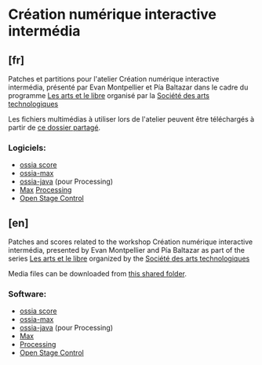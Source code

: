 # Création numérique interactive intermédia

## [fr]

Patches et partitions pour l'atelier Création numérique interactive intermédia, présenté par Evan Montpellier et Pía Baltazar dans le cadre du programme [Les arts et le libre](https://sat.qc.ca/fr/formations/les-arts-et-le-libre) organisé par la [Société des arts technologiques](https://sat.qc.ca/)

Les fichiers multimédias à utiliser lors de l'atelier peuvent être téléchargés à partir de [ce dossier partagé](https://drive.google.com/drive/u/0/folders/1kFoqUTAzDQSw3_g7n7aWVWh4Nc6XON0O).

### Logiciels:
- [ossia score](https://ossia.io/score/about.html)
- [ossia-max](https://github.com/ossia/libossia/releases)
- [ossia-java](https://github.com/ossia/libossia/releases/tag/latest-ci-build) (pour Processing)
- [Max](https://cycling74.com/downloads)
  [Processing](https://processing.org/download)
- [Open Stage Control](https://openstagecontrol.ammd.net/)

## [en]

Patches and scores related to the workshop Création numérique interactive intermédia, presented by Evan Montpellier and Pía Baltazar as part of the series [Les arts et le libre](https://sat.qc.ca/fr/formations/les-arts-et-le-libre) organized by the [Société des arts technologiques](https://sat.qc.ca/)

Media files can be downloaded from [this shared folder](https://drive.google.com/drive/u/0/folders/1kFoqUTAzDQSw3_g7n7aWVWh4Nc6XON0O).

### Software:
- [ossia score](https://ossia.io/score/about.html)
- [ossia-max](https://github.com/ossia/libossia/releases)
- [ossia-java](https://github.com/ossia/libossia/releases/tag/latest-ci-build) (pour Processing)
- [Max](https://cycling74.com/downloads)
- [Processing](https://processing.org/download)
- [Open Stage Control](https://openstagecontrol.ammd.net/)

